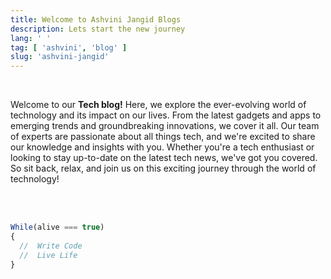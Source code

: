 ```yaml
---
title: Welcome to Ashvini Jangid Blogs
description: Lets start the new journey
lang: ' '
tag: [ 'ashvini', 'blog' ]
slug: 'ashvini-jangid'
---
```


<br/>

Welcome to our **Tech blog!** Here, we explore the ever-evolving world of technology and its impact on our lives. From
the latest gadgets and apps to emerging trends and groundbreaking innovations, we cover it all. Our team of experts are
passionate about all things tech, and we're excited to share our knowledge and insights with you. Whether you're a tech
enthusiast or looking to stay up-to-date on the latest tech news, we've got you covered. So sit back, relax, and join us
on this exciting journey through the world of technology!

<br/><br/>



<CodeBlock>

```js
While(alive === true)
{
  //  Write Code
  //  Live Life 
}
```

</CodeBlock>
